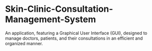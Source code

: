 # Skin-Clinic-Consultation-Management-System

An application, featuring a Graphical User Interface (GUI),
designed to manage doctors, patients, and their
consultations in an efficient and organized manner.
